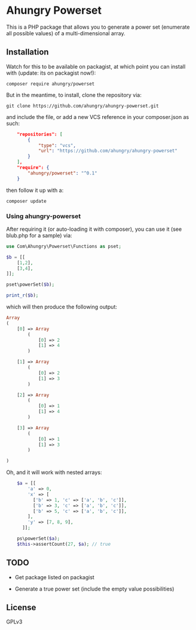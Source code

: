 # Ahungry Powerset

This is a PHP package that allows you to generate a power set
(enumerate all possible values) of a multi-dimensional array.

## Installation
Watch for this to be available on packagist, at which point you can
install with (update: its on packagist now!):

```
composer require ahungry/powerset
```

But in the meantime, to install, clone the repository via:

```
git clone https://github.com/ahungry/ahungry-powerset.git
```

and include the file, or add a new VCS reference in your
composer.json as such:

```json
    "repositories": [
        {
            "type": "vcs",
            "url": "https://github.com/ahungry/ahungry-powerset"
        }
    ],
    "require": {
        "ahungry/powerset": "^0.1"
    }
```

then follow it up with a:

```
composer update
```


### Using ahungry-powerset

After requiring it (or auto-loading it with composer), you can use it
(see blub.php for a sample) via:

```php
use Com\Ahungry\Powerset\Functions as pset;

$b = [[
    [1,2],
    [3,4],
]];

pset\powerSet($b);

print_r($b);
```

which will then produce the following output:

```php
Array
(
    [0] => Array
        (
            [0] => 2
            [1] => 4
        )

    [1] => Array
        (
            [0] => 2
            [1] => 3
        )

    [2] => Array
        (
            [0] => 1
            [1] => 4
        )

    [3] => Array
        (
            [0] => 1
            [1] => 3
        )

)
```

Oh, and it will work with nested arrays:

```php
    $a = [[
        'a' => 0,
        'x' => [
          ['b' => 1, 'c' => ['a', 'b', 'c']],
          ['b' => 3, 'c' => ['a', 'b', 'c']],
          ['b' => 5, 'c' => ['a', 'b', 'c']],
        ],
        'y' => [7, 8, 9],
      ]];

    ps\powerSet($a);
    $this->assertCount(27, $a); // true
```

## TODO

- Get package listed on packagist

- Generate a true power set (include the empty value possibilities)

## License
GPLv3
